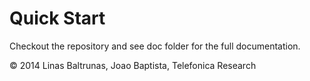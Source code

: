# Quick Start
Checkout the repository and see doc folder for the full documentation.


© 2014 Linas Baltrunas, Joao Baptista, Telefonica Research
